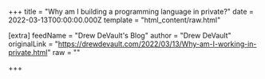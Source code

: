 
+++
title = "Why am I building a programming language in private?"
date = 2022-03-13T00:00:00.000Z
template = "html_content/raw.html"

[extra]
feedName = "Drew DeVault's Blog"
author = "Drew DeVault"
originalLink = "https://drewdevault.com/2022/03/13/Why-am-I-working-in-private.html"
raw = ""

+++


